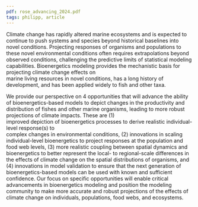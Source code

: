```yaml
---
pdf: rose_advancing_2024.pdf
tags: philipp, article
---
```

Climate change has rapidly altered marine ecosystems and is expected to continue to 
push systems and species beyond historical baselines into novel conditions. Projecting responses of 
organisms and populations to these novel environmental conditions often requires extrapolations 
beyond observed conditions, challenging the predictive limits of statistical modeling capabilities. 
Bioenergetics modeling provides the mechanistic basis for projecting climate change effects on  
marine living resources in novel conditions, has a long history of development, and has been applied 
widely to fish and other taxa.  

We provide our perspective on 4 opportunities that will advance the 
ability of bioenergetics-based models to depict changes in the productivity and distribution of fishes 
and other marine organisms, leading to more robust projections of climate impacts. These are (1)  
improved depiction of bioenergetics processes to derive realistic individual-level response(s) to  
complex changes in environmental conditions, (2) innovations in scaling individual-level bioenergetics 
to project responses at the population and food web levels, (3) more realistic coupling between 
spatial dynamics and bioenergetics to better represent the local- to regional-scale differences in the 
effects of climate change on the spatial distributions of organisms, and (4) innovations in model 
validation to ensure that the next generation of bioenergetics-based models can be used with known 
and sufficient confidence. Our focus on specific opportunities will enable critical advancements in 
bioenergetics modeling and position the modeling community to make more accurate and robust 
projections of the effects of climate change on individuals, populations, food webs, and ecosystems. 



